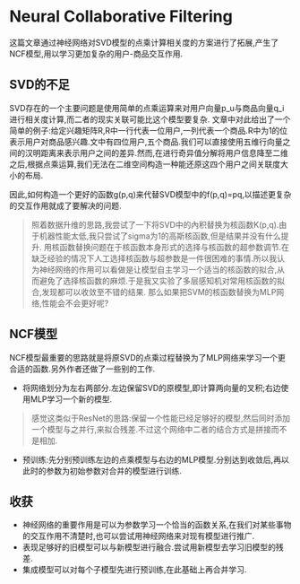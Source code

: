 # Neural Collaborative Filtering

这篇文章通过神经网络对SVD模型的点乘计算相关度的方案进行了拓展,产生了NCF模型,用以学习更加复杂的用户-商品交互作用.

## SVD的不足
SVD存在的一个主要问题是使用简单的点乘运算来对用户向量p_u与商品向量q_i进行相关度计算,而二者的现实关联可能比这个模型要复杂.
文章中对此给出了一个简单的例子:给定兴趣矩阵R,R中一行代表一位用户,一列代表一个商品.R中为1的位表示用户对商品感兴趣.文中有四位用户,五个商品.我们可以直接使用五维行向量之间的汉明距离来表示用户之间的差异.然而,在进行奇异值分解将用户信息降至二维之后,根据点乘运算,我们无法在二维空间构造一种能还原这四个用户之间关联度大小的布局.

因此,如何构造一个更好的函数g(p,q)来代替SVD模型中的f(p,q)=pq,以描述更复杂的交互作用就成了要解决的问题.
> 照着数据升维的思路,我尝试了一下将SVD中的內积替换为核函数K(p,q).由于机器性能太低,我只尝试了sigma为1的高斯核函数,但是结果并没有什么提升.
> 用核函数替换问题在于核函数本身形式的选择与核函数的超参数调节.在缺乏经验的情况下人工选择核函数与超参数是一件很困难的事情.所以我认为神经网络的作用可以看做是让模型自主学习一个适当的核函数的拟合,从而避免了选择核函数的麻烦.于是我又实验了多层感知机对常用核函数的拟合,发现都可以收敛至不错的结果.
> 那么如果把SVM的核函数替换为MLP网络,性能会不会更好呢?

## NCF模型
NCF模型最重要的思路就是将原SVD的点乘过程替换为了MLP网络来学习一个更合适的函数.另外作者还做了一些别的工作.
* 将网络划分为左右两部分.左边保留SVD的原模型,即计算两向量的叉积;右边使用MLP学习一个新的模型.
> 感觉这类似于ResNet的思路:保留一个性能已经足够好的模型,然后同时添加一个模型与之并行,来拟合残差.不过这个网络中二者的结合方式是拼接而不是相加.
* 预训练:先分别预训练左边的点乘模型与右边的MLP模型.分别达到收敛后,再以此时的参数为初始参数对合并的模型进行训练.

## 收获
* 神经网络的重要作用是可以为参数学习一个恰当的函数关系,在我们对某些事物的交互作用不清楚时,也可以尝试用神经网络来对现有模型进行推广.
* 表现足够好的旧模型可以与新模型进行融合.尝试用新模型去学习旧模型的残差.
* 集成模型可以对每个子模型先进行预训练,在此基础上再合并学习.
